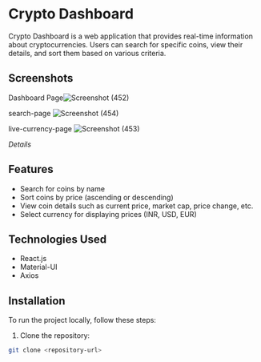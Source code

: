 # Crypto Dashboard

Crypto Dashboard is a web application that provides real-time information about cryptocurrencies. Users can search for specific coins, view their details, and sort them based on various criteria.

## Screenshots


Dashboard Page![Screenshot (452)](https://github.com/harshit0075/Grow-Crypto/assets/112869167/d03660e2-091d-483f-8521-37cd666fe642)

search-page
![Screenshot (454)](https://github.com/harshit0075/Grow-Crypto/assets/112869167/dddab32b-a346-423a-963e-44acacd4bd6f)


live-currency-page
![Screenshot (453)](https://github.com/harshit0075/Grow-Crypto/assets/112869167/706ad7ac-3392-4f98-a73a-5260c2a47b79)




*Details*

## Features

- Search for coins by name
- Sort coins by price (ascending or descending)
- View coin details such as current price, market cap, price change, etc.
- Select currency for displaying prices (INR, USD, EUR)

## Technologies Used

- React.js
- Material-UI
- Axios

## Installation

To run the project locally, follow these steps:

1. Clone the repository:

```bash
git clone <repository-url>
